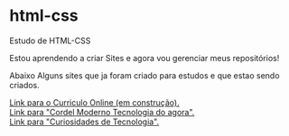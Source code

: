 # html-css
 Estudo de HTML-CSS

 Estou aprendendo a criar Sites e agora vou gerenciar meus repositórios!

 Abaixo Alguns sites que ja foram criado para estudos e que estao sendo criados.

 <a href="https://boemeke.github.io/projeto-curriculo-online/"> Link para o Curriculo Online (em construção).</a> <br>
 <a href="https://boemeke.github.io/projeto-cordel/"> Link para "Cordel Moderno Tecnologia do agora". </a><br>
 <a href="https://boemeke.github.io/projeto-android/"> Link para "Curiosidades de Tecnologia".</a><br>
